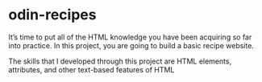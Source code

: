 # odin-recipes
It’s time to put all of the HTML knowledge you have been acquiring so far into practice. In this project, you are going to build a basic recipe website.

The skills that I developed through this project are HTML elements, attributes, and other text-based features of HTML